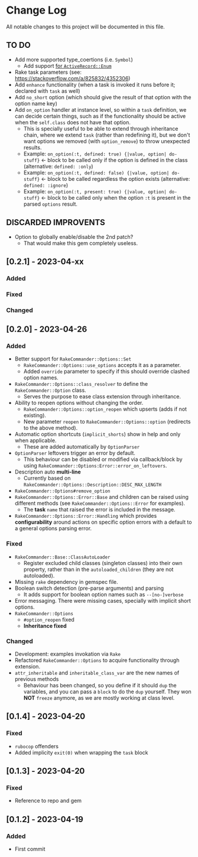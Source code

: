 # Change Log
All notable changes to this project will be documented in this file.

## TO DO
  - Add more supported type_coertions (i.e. `Symbol`)
    - Add support [for `ActiveRecord::Enum`](https://apidock.com/rails/ActiveRecord/Enum)
  - Rake task parameters (see: https://stackoverflow.com/a/825832/4352306)
  - Add `enhance` functionality (when a task is invoked it runs before it; declared with `task` as well)
  - Add `no_short` option (which should give the result of that option with the option name key)
  - Add `on_option` handler at instance level, so within a `task` definition, we can decide certain things, such as if the functionality should be active when the `self.class` does not have that option.
    * This is specially useful to be able to extend through inheritance chain, where we extend `task` (rather than redefining it), but we don't want options we removed (with `option_remove`) to throw unexpected results.
    * Example: `on_option(:t, defined: true) {|value, option| do-stuff}` <- block to be called only if the option is defined in the class (alternative: `defined: :only`)
    * Example: `on_option(:t, defined: false) {|value, option| do-stuff}` <- block to be called regardless the option exists (alternative: `defined: :ignore`)
    * Example: `on_option(:t, present: true) {|value, option| do-stuff}` <- block to be called only when the option `:t` is present in the parsed `options` result.

## DISCARDED IMPROVENTS
  - Option to globally enable/disable the 2nd patch?
    * That would make this gem completely useless.

## [0.2.1] - 2023-04-xx

### Added
### Fixed
### Changed


## [0.2.0] - 2023-04-26

### Added
  - Better support for `RakeCommander::Options::Set`
    - `RakeCommander::Options::use_options` accepts it as a parameter.
    - Added `override` parameter to specify if this should override clashed option names.
  - `RakeCommander::Options::class_resolver` to define the `RakeCommander::Option` class.
    - Serves the purpose to ease class extension through inheritance.
  - Ability to reopen options without changing the order.
    - `RakeCommander::Options::option_reopen` which upserts (adds if not existing).
    - New parameter `reopen` to `RakeCommander::Options::option` (redirects to the above method).
  - Automatic option shortcuts (`implicit_shorts`) show in help and only when applicable.
    - These are added automatically by `OptionParser`
  - `OptionParser` leftovers trigger an error by default.
    - This behaviour can be disabled or modified via callback/block by using `RakeCommander::Options:Error::error_on_leftovers`.
  - Description auto **multi-line**
    - Currently based on `RakeCommander::Options::Description::DESC_MAX_LENGTH`
  - `RakeCommander::Options#remove_option`
  - `RakeCommander::Options::Error::Base` and children can be raised using different methods (see `RakeCommander::Options::Error` for examples).
    - The **task** `name` that raised the error is included in the message.
  - `RakeCommander::Options::Error::Handling` which provides **configurability** around actions on specific option errors with a default to a general options parsing error.

### Fixed
  - `RakeCommander::Base::ClassAutoLoader`
    - Register excluded child classes (singleton classes) into their own property,
      rather than in the `autoloaded_children` (they are not autoloaded).
  - Missing `rake` dependency in gemspec file.
  - Boolean switch detection (pre-parse arguments) and parsing
    - It adds support for boolean option names such as `--[no-]verbose`
  - Error messaging. There were missing cases, specially with implicit short options.
  - `RakeCommander::Options`
    - `#option_reopen` fixed
    - **Inheritance fixed**

### Changed
  - Development: examples invokation via `Rake`
  - Refactored `RakeCommander::Options` to acquire functionality through extension.
  - `attr_inheritable` and `inheritable_class_var` are the new names of previous methods
    - Behaviour has been changed, so you define if it should `dup` the variables, and you can pass a `block` to do the `dup` yourself. They won **NOT** `freeze` anymore, as we are mostly working at class level.

## [0.1.4] - 2023-04-20

### Fixed
  - `rubocop` offenders
  - Added implicity `exit(0)` when wrapping the `task` block

## [0.1.3] - 2023-04-20

### Fixed
  - Reference to repo and gem

## [0.1.2] - 2023-04-19

### Added
  - First commit
